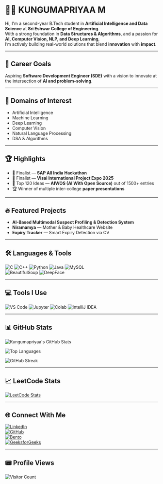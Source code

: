 # 👩‍💻 KUNGUMAPRIYAA M

Hi, I'm a second-year B.Tech student in **Artificial Intelligence and Data Science** at **Sri Eshwar College of Engineering**.  
With a strong foundation in **Data Structures & Algorithms**, and a passion for **AI, Computer Vision, NLP, and Deep Learning**,  
I’m actively building real-world solutions that blend **innovation** with **impact**.

---

## 🚀 Career Goals  
Aspiring **Software Development Engineer (SDE)** with a vision to innovate at the intersection of **AI and problem-solving**.

---

## 🧠 Domains of Interest  
- Artificial Intelligence  
- Machine Learning  
- Deep Learning  
- Computer Vision  
- Natural Language Processing  
- DSA & Algorithms  

---

## 🏆 Highlights  
- 🥇 Finalist — **SAP All India Hackathon**  
- 🏅 Finalist — **Visai International Project Expo 2025**  
- 🌟 Top 120 Ideas — **AIWOS (AI With Open Source)** out of 1500+ entries  
- 🏆 Winner of multiple inter-college **paper presentations**  

---

## 🔥 Featured Projects  
- **AI-Based Multimodal Suspect Profiling & Detection System**  
- **Niramamya** — Mother & Baby Healthcare Website  
- **Expiry Tracker** — Smart Expiry Detection via CV  

---

## 🛠️ Languages & Tools

![C](https://img.shields.io/badge/C-00599C?style=for-the-badge&logo=c&logoColor=white)
![C++](https://img.shields.io/badge/C++-00599C?style=for-the-badge&logo=cplusplus&logoColor=white)
![Python](https://img.shields.io/badge/Python-FFD43B?style=for-the-badge&logo=python&logoColor=blue)
![Java](https://img.shields.io/badge/Java-ED8B00?style=for-the-badge&logo=java&logoColor=white)
![MySQL](https://img.shields.io/badge/MySQL-4479A1?style=for-the-badge&logo=mysql&logoColor=white)  
![BeautifulSoup](https://img.shields.io/badge/BeautifulSoup-ffdb58?style=for-the-badge&logo=python&logoColor=black)
![DeepFace](https://img.shields.io/badge/DeepFace-black?style=for-the-badge&logo=deepnote&logoColor=white)

---

## 💻 Tools I Use

![VS Code](https://img.shields.io/badge/VS%20Code-007ACC?style=for-the-badge&logo=visual-studio-code&logoColor=white)
![Jupyter](https://img.shields.io/badge/Jupyter-F37626?style=for-the-badge&logo=jupyter&logoColor=white)
![Colab](https://img.shields.io/badge/Google%20Colab-F9AB00?style=for-the-badge&logo=google-colab&logoColor=white)
![IntelliJ IDEA](https://img.shields.io/badge/IntelliJIDEA-000000.svg?style=for-the-badge&logo=intellij-idea&logoColor=white)

---

## 📊 GitHub Stats

![Kungumapriyaa's GitHub Stats](https://github-readme-stats.vercel.app/api?username=KungumapriyaaMKP&show_icons=true&theme=default)

![Top Languages](https://github-readme-stats.vercel.app/api/top-langs/?username=KungumapriyaaMKP&layout=compact&theme=default)

![GitHub Streak](https://github-readme-streak-stats.herokuapp.com/?user=KungumapriyaaMKP&theme=default)

---

## 📈 LeetCode Stats

[![LeetCode Stats](https://leetcard.jacoblin.cool/KungumapriyaaMKP?theme=light&font=Roboto&ext=activity)](https://leetcode.com/KungumapriyaaMKP)

---

## 🌐 Connect With Me

[![LinkedIn](https://img.shields.io/badge/LinkedIn-blue?style=for-the-badge&logo=linkedin&logoColor=white)](https://www.linkedin.com/in/kungumapriyaa-m-197027328/)  
[![GitHub](https://img.shields.io/badge/GitHub-black?style=for-the-badge&logo=github)](https://github.com/KungumapriyaaMKP)  
[![Bento](https://img.shields.io/badge/Bento.me-4B2A99?style=for-the-badge&logo=bento&logoColor=white)](https://bento.me/KUNGUMAPRIYAA)  
[![GeeksforGeeks](https://img.shields.io/badge/GFG-green?style=for-the-badge&logo=geeksforgeeks&logoColor=white)](https://www.geeksforgeeks.org/user/kungumaprhukh/)

---

## 📟 Profile Views

![Visitor Count](https://komarev.com/ghpvc/?username=KungumapriyaaMKP&label=Profile%20Views&color=0e75b6&style=flat)
